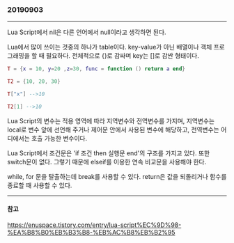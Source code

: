 ### 20190903
---

Lua Script에서 nil은 다른 언어에서 null이라고 생각하면 된다.

Lua에서 많이 쓰이는 것중의 하나가 table이다. key-value가 아닌 배열이나 객체 프로그래밍을 할 때 필요하다. 전체적으로 {}로 감싸며 key는 []로 감싼 형태이다.

```lua
T = {x = 10, y=20 ,z=30, func = function () return a end}

T2 = {10, 20, 30}

T["x"] -->10

T2[1] -->10
```

Lua Script의 변수는 적용 영역에 따라 지역변수와 전역변수를 가지며, 지역변수는 local로 변수 앞에 선언해 주거나 제어문 안에서 사용된 변수에 해당하고, 전역변수는 어디에서는 호출 가능한 변수이다.

Lua Script에서 조건문은 'if 조건 then 실행문 end'의 구조를 가지고 있다. 또한 switch문이 없다. 그렇기 때문에 elseif를 이용한 연속 비교문을 사용해야 한다.

while, for 문을 탈출하는데 break를 사용할 수 있다. return은 값을 되돌리거나 함수를 종료할 때 사용할 수 있다.

---
#### 참고

https://enuspace.tistory.com/entry/lua-script%EC%9D%98-%EA%B8%B0%EB%B3%B8-%EB%AC%B8%EB%B2%95